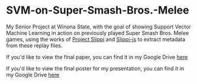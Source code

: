# SVM-on-Super-Smash-Bros.-Melee
My Senior Project at Winona State, with the goal of showing Support Vector Machine Learning in action on previously played Super Smash Bros. Melee games, using the works of [Project Slippi](https://github.com/project-slippi) and [Slippi-js](https://github.com/project-slippi/slippi-js) to extract metadata from these replay files.

If you'd like to view the final paper, you can find it in my Google Drive [here](https://drive.google.com/file/d/1ksRpWxfn2MmFIL1gOpU9qFRuCDgcBusL/view?usp=sharing)

If you'd like to view the final poster for my presentation, you can find it in my Google Drive [here](https://drive.google.com/file/d/1QhL0OtVNIW_7c_16cp2xqs-gLsRxj1Bi/view?usp=sharing)

